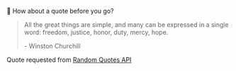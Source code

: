 📣 How about a quote before you go?

> All the great things are simple, and many can be expressed in a single word: freedom, justice, honor, duty, mercy, hope.
>
> <p>- Winston Churchill</p>

Quote requested from [Random Quotes API](https://github.com/lukePeavey/quotable)
